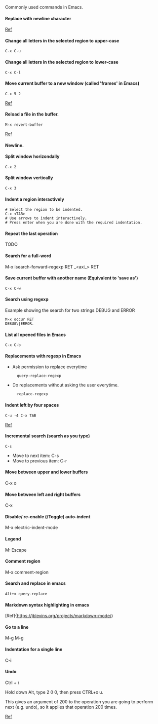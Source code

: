 Commonly used commands in Emacs.

#### Replace with newline character

[Ref](https://stackoverflow.com/questions/613022/how-to-replace-a-character-with-a-newline-in-emacs)

#### Change all letters in the selected region to upper-case

```console
C-x C-u
```

#### Change all letters in the selected region to lower-case

```console
C-x C-l
```

#### Move current buffer to a new window (called 'frames' in Emacs)

```console
C-x 5 2
```

[Ref](https://stackoverflow.com/questions/57304580/how-to-move-an-emacs-buffer-to-a-new-window/57313435#57313435)

#### Reload a file in the buffer. 

```console
M-x revert-buffer
```
[Ref](https://emacs.stackexchange.com/questions/169/how-do-i-reload-a-file-in-a-buffer)

#### Newline.


#### Split window horizondally

```console
C-x 2
```
	
#### Split window vertically

	C-x 3

#### Indent a region interactively

	# Select the region to be indented.
	C-x <TAB>
	# Use arrows to indent interactively.
	# Press enter when you are done with the required indentation.

#### Repeat the last operation
TODO

#### Search for a full-word

M-x isearch-forward-regexp RET \_<axi\_> RET

#### Save current buffer with another name (Equivalent to 'save as')

	C-x C-w

#### Search using regexp

Example showing the search for two strings DEBUG and ERROR

	M-x occur RET 
	DEBUG\|ERROR.

#### List all opened files in Emacs
	
	C-x C-b

#### Replacements with regexp in Emacs

* Ask permission to replace everytime

		query-replace-regexp

* Do replacements without asking the user everytime.

		replace-regexp

#### Indent left by four spaces

	C-u -4 C-x TAB
[Ref](https://stackoverflow.com/questions/2249955/emacs-shift-tab-to-left-shift-the-block/2252922)

#### Incremental search (search as you type)

	C-s
* Move to next item: C-s
* Move to previous item: C-r

#### Move between upper and lower buffers
C-x o

#### Move between left and right buffers
C-x <left or right arrow>

#### Disable/ re-enable (/Toggle) auto-indent
M-x electric-indent-mode

#### Legend
M: Escape

#### Comment region
M-x comment-region

#### Search and replace in emacs
```console
Alt+x query-replace
```

#### Markdown syntax highlighting in emacs
[Ref]{https://jblevins.org/projects/markdown-mode/)

#### Go to a line
M-g M-g

#### Indentation for a single line
C-i

#### Undo 
Ctrl + /

Hold down Alt, type 2 0 0, then press CTRL+x u.

This gives an argument of 200 to the operation you are going to perform next (e.g. undo), so it applies that operation 200 times.

[Ref](https://stackoverflow.com/questions/15228883/is-fast-repeated-undo-possible-in-emacs)
